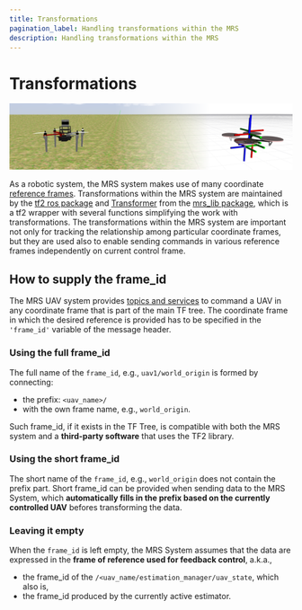 ```yaml
---
title: Transformations
pagination_label: Handling transformations within the MRS
description: Handling transformations within the MRS
---
```


# Transformations

![](fig/transformations.png)

As a robotic system, the MRS system makes use of many coordinate [reference frames](./20-frames_of_reference.md).
Transformations within the MRS system are maintained by the [tf2 ros package](http://wiki.ros.org/tf2) and [Transformer](https://ctu-mrs.github.io/mrs_lib/classmrs__lib_1_1Transformer.html) from the [mrs_lib package](https://ctu-mrs.github.io/mrs_lib/), which is a tf2 wrapper with several functions simplifying the work with transformations.
The transformations within the MRS system are important not only for tracking the relationship among particular coordinate frames, but they are used also to enable sending commands in various reference frames independently on current control frame.

## How to supply the frame_id

The MRS UAV system provides [topics and services](uav_ros_api) to command a UAV in any coordinate frame that is part of the main TF tree.
The coordinate frame in which the desired reference is provided has to be specified in the `'frame_id'` variable of the message header.

### Using the full frame_id

The full name of the `frame_id`, e.g., `uav1/world_origin` is formed by connecting:

* the prefix: `<uav_name>/`
* with the own frame name, e.g., `world_origin`.

Such frame_id, if it exists in the TF Tree, is compatible with both the MRS system and a **third-party software** that uses the TF2 library.

### Using the short frame_id

The short name of the `frame_id`, e.g., `world_origin` does not contain the prefix part.
Short frame_id can be provided when sending data to the MRS System, which **automatically fills in the prefix based on the currently controlled UAV** befores transforming the data.

### Leaving it empty

When the `frame_id` is left empty, the MRS System assumes that the data are expressed in the **frame of reference used for feedback control**, a.k.a.,

* the frame_id of the `/<uav_name/estimation_manager/uav_state`, which also is,
* the frame_id produced by the currently active estimator.
